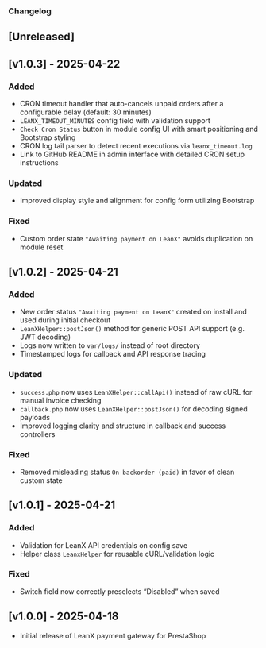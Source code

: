 ### Changelog

## [Unreleased]

## [v1.0.3] - 2025-04-22

### Added
- CRON timeout handler that auto-cancels unpaid orders after a configurable delay (default: 30 minutes)
- `LEANX_TIMEOUT_MINUTES` config field with validation support
- `Check Cron Status` button in module config UI with smart positioning and Bootstrap styling
- CRON log tail parser to detect recent executions via `leanx_timeout.log`
- Link to GitHub README in admin interface with detailed CRON setup instructions

### Updated
- Improved display style and alignment for config form utilizing Bootstrap

### Fixed
- Custom order state `"Awaiting payment on LeanX"` avoids duplication on module reset

## [v1.0.2] - 2025-04-21

### Added
- New order status `"Awaiting payment on LeanX"` created on install and used during initial checkout
- `LeanXHelper::postJson()` method for generic POST API support (e.g. JWT decoding)
- Logs now written to `var/logs/` instead of root directory
- Timestamped logs for callback and API response tracing

### Updated
- `success.php` now uses `LeanXHelper::callApi()` instead of raw cURL for manual invoice checking
- `callback.php` now uses `LeanXHelper::postJson()` for decoding signed payloads
- Improved logging clarity and structure in callback and success controllers

### Fixed
- Removed misleading status `On backorder (paid)` in favor of clean custom state

## [v1.0.1] - 2025-04-21
### Added
- Validation for LeanX API credentials on config save
- Helper class `LeanxHelper` for reusable cURL/validation logic

### Fixed
- Switch field now correctly preselects “Disabled” when saved

## [v1.0.0] - 2025-04-18
- Initial release of LeanX payment gateway for PrestaShop